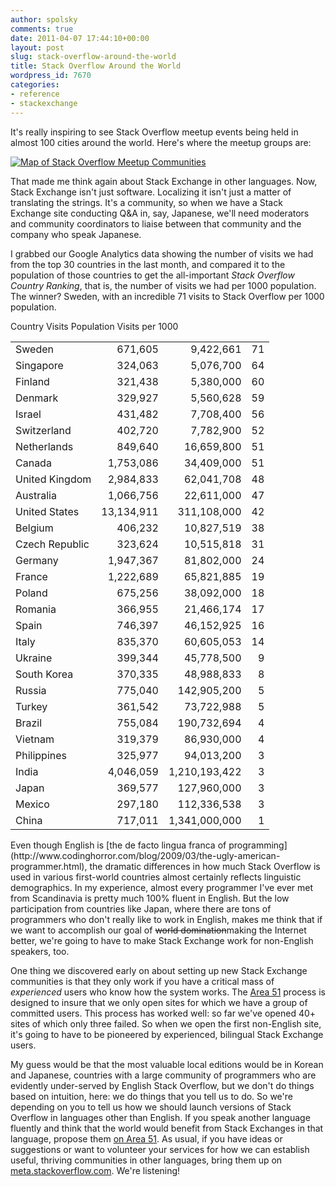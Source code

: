 ```yaml
---
author: spolsky
comments: true
date: 2011-04-07 17:44:10+00:00
layout: post
slug: stack-overflow-around-the-world
title: Stack Overflow Around the World
wordpress_id: 7670
categories:
- reference
- stackexchange
---
```


It's really inspiring to see Stack Overflow meetup events being held in almost 100 cities around the world. Here's where the meetup groups are:

[![Map of Stack Overflow Meetup Communities](http://blog.stackoverflow.com/wp-content/uploads/2011-04-06_14-48-14.png)](http://meetup.com/stackoverflow)

That made me think again about Stack Exchange in other languages. Now, Stack Exchange isn't just software. Localizing it isn't just a matter of translating the strings. It's a community, so when we have a Stack Exchange site conducting Q&A in, say, Japanese, we'll need moderators and community coordinators to liaise between that community and the company who speak Japanese.

I grabbed our Google Analytics data showing the number of visits we had from the top 30 countries in the last month, and compared it to the population of those countries to get the all-important _Stack Overflow Country Ranking_, that is, the number of visits we had per 1000 population. The winner? Sweden, with an incredible 71 visits to Stack Overflow per 1000 population.


<table width="450px" class="tableizer-table" >
<tbody >
<tr class="tableizer-firstrow" >
Country
Visits
Population
Visits per 1000
</tr>
<tr >

<td >Sweden
</td>

<td align="right" >671,605
</td>

<td align="right" >9,422,661
</td>

<td align="right" >71
</td>
</tr>
<tr >

<td >Singapore
</td>

<td align="right" >324,063
</td>

<td align="right" >5,076,700
</td>

<td align="right" >64
</td>
</tr>
<tr >

<td >Finland
</td>

<td align="right" >321,438
</td>

<td align="right" >5,380,000
</td>

<td align="right" >60
</td>
</tr>
<tr >

<td >Denmark
</td>

<td align="right" >329,927
</td>

<td align="right" >5,560,628
</td>

<td align="right" >59
</td>
</tr>
<tr >

<td >Israel
</td>

<td align="right" >431,482
</td>

<td align="right" >7,708,400
</td>

<td align="right" >56
</td>
</tr>
<tr >

<td >Switzerland
</td>

<td align="right" >402,720
</td>

<td align="right" >7,782,900
</td>

<td align="right" >52
</td>
</tr>
<tr >

<td >Netherlands
</td>

<td align="right" >849,640
</td>

<td align="right" >16,659,800
</td>

<td align="right" >51
</td>
</tr>
<tr >

<td >Canada
</td>

<td align="right" >1,753,086
</td>

<td align="right" >34,409,000
</td>

<td align="right" >51
</td>
</tr>
<tr >

<td >United Kingdom
</td>

<td align="right" >2,984,833
</td>

<td align="right" >62,041,708
</td>

<td align="right" >48
</td>
</tr>
<tr >

<td >Australia
</td>

<td align="right" >1,066,756
</td>

<td align="right" >22,611,000
</td>

<td align="right" >47
</td>
</tr>
<tr >

<td >United States
</td>

<td align="right" >13,134,911
</td>

<td align="right" >311,108,000
</td>

<td align="right" >42
</td>
</tr>
<tr >

<td >Belgium
</td>

<td align="right" >406,232
</td>

<td align="right" >10,827,519
</td>

<td align="right" >38
</td>
</tr>
<tr >

<td >Czech Republic
</td>

<td align="right" >323,624
</td>

<td align="right" >10,515,818
</td>

<td align="right" >31
</td>
</tr>
<tr >

<td >Germany
</td>

<td align="right" >1,947,367
</td>

<td align="right" >81,802,000
</td>

<td align="right" >24
</td>
</tr>
<tr >

<td >France
</td>

<td align="right" >1,222,689
</td>

<td align="right" >65,821,885
</td>

<td align="right" >19
</td>
</tr>
<tr >

<td >Poland
</td>

<td align="right" >675,256
</td>

<td align="right" >38,092,000
</td>

<td align="right" >18
</td>
</tr>
<tr >

<td >Romania
</td>

<td align="right" >366,955
</td>

<td align="right" >21,466,174
</td>

<td align="right" >17
</td>
</tr>
<tr >

<td >Spain
</td>

<td align="right" >746,397
</td>

<td align="right" >46,152,925
</td>

<td align="right" >16
</td>
</tr>
<tr >

<td >Italy
</td>

<td align="right" >835,370
</td>

<td align="right" >60,605,053
</td>

<td align="right" >14
</td>
</tr>
<tr >

<td >Ukraine
</td>

<td align="right" >399,344
</td>

<td align="right" >45,778,500
</td>

<td align="right" >9
</td>
</tr>
<tr >

<td >South Korea
</td>

<td align="right" >370,335
</td>

<td align="right" >48,988,833
</td>

<td align="right" >8
</td>
</tr>
<tr >

<td >Russia
</td>

<td align="right" >775,040
</td>

<td align="right" >142,905,200
</td>

<td align="right" >5
</td>
</tr>
<tr >

<td >Turkey
</td>

<td align="right" >361,542
</td>

<td align="right" >73,722,988
</td>

<td align="right" >5
</td>
</tr>
<tr >

<td >Brazil
</td>

<td align="right" >755,084
</td>

<td align="right" >190,732,694
</td>

<td align="right" >4
</td>
</tr>
<tr >

<td >Vietnam
</td>

<td align="right" >319,379
</td>

<td align="right" >86,930,000
</td>

<td align="right" >4
</td>
</tr>
<tr >

<td >Philippines
</td>

<td align="right" >325,977
</td>

<td align="right" >94,013,200
</td>

<td align="right" >3
</td>
</tr>
<tr >

<td >India
</td>

<td align="right" >4,046,059
</td>

<td align="right" >1,210,193,422
</td>

<td align="right" >3
</td>
</tr>
<tr >

<td >Japan
</td>

<td align="right" >369,577
</td>

<td align="right" >127,960,000
</td>

<td align="right" >3
</td>
</tr>
<tr >

<td >Mexico
</td>

<td align="right" >297,180
</td>

<td align="right" >112,336,538
</td>

<td align="right" >3
</td>
</tr>
<tr >

<td >China
</td>

<td align="right" >717,011
</td>

<td align="right" >1,341,000,000
</td>

<td align="right" >1
</td>
</tr>
</tbody>
</table>
Even though English is [the de facto lingua franca of programming](http://www.codinghorror.com/blog/2009/03/the-ugly-american-programmer.html), the dramatic differences in how much Stack Overflow is used in various first-world countries almost certainly reflects linguistic demographics. In my experience, almost every programmer I've ever met from Scandinavia is pretty much 100% fluent in English. But the low participation from countries like Japan, where there are tons of programmers who don't really like to work in English, makes me think that if we want to accomplish our goal of <del>world domination</del>making the Internet better, we're going to have to make Stack Exchange work for non-English speakers, too.

One thing we discovered early on about setting up new Stack Exchange communities is that they only work if you have a critical mass of _experienced_ users who know how the system works. The [Area 51](http://area51.stackexchange.com/) process is designed to insure that we only open sites for which we have a group of committed users. This process has worked well: so far we've opened 40+ sites of which only three failed. So when we open the first non-English site, it's going to have to be pioneered by experienced, bilingual Stack Exchange users.

My guess would be that the most valuable local editions would be in Korean and Japanese, countries with a large community of programmers who are evidently under-served by English Stack Overflow, but we don't do things based on intuition, here: we do things that you tell us to do. So we're depending on you to tell us how we should launch versions of Stack Overflow in languages other than English. If you speak another language fluently and think that the world would benefit from Stack Exchanges in that language, propose them [on Area 51](http://area51.stackexchange.com). As usual, if you have ideas or suggestions or want to volunteer your services for how we can establish useful, thriving communities in other languages, bring them up on [meta.stackoverflow.com](http://meta.stackoverflow.com/). We're listening!
